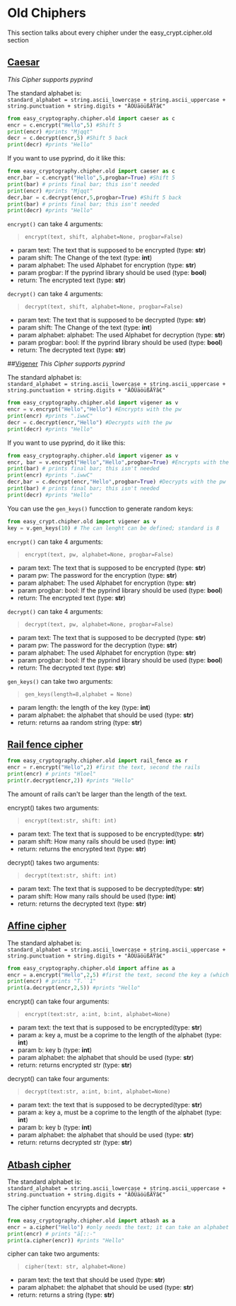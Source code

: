 # Old Chiphers
This section talks about every chipher under the easy_crypt.cipher.old section
## [Caesar](https://en.wikipedia.org/wiki/Caesar_cipher)
*This Cipher supports pyprind*

The standard alphabet is:  
`standard_alphabet = string.ascii_lowercase + string.ascii_uppercase + string.punctuation + string.digits + "ÄÖÜäöüßÃŸâ€"`

```` python
from easy_cryptography.chipher.old import caeser as c
encr = c.encrypt("Hello",5) #Shift 5
print(encr) #prints "Mjqqt"
decr = c.decrypt(encr,5) #Shift 5 back
print(decr) #prints "Hello"
````
If you want to use pyprind, do it like this:
```` python
from easy_cryptography.chipher.old import caeser as c
encr,bar = c.encrypt("Hello",5,progbar=True) #Shift 5
print(bar) # prints final bar; this isn't needed
print(encr) #prints "Mjqqt"
decr,bar = c.decrypt(encr,5,progbar=True) #Shift 5 back
print(bar) # prints final bar; this isn't needed
print(decr) #prints "Hello"
````
`encrypt()` can take 4 arguments:
> `encrypt(text, shift, alphabet=None, progbar=False)`
- param text: The text that is supposed to be encrypted (type: **str**)
- param shift: The Change of the text (type: **int**)
- param alphabet: The used Alphabet for encryption (type: **str**)
- param progbar: If the pyprind library should be used (type: **bool**)
- return: The encrypted text (type: **str**)


`decrypt()` can take 4 arguments:
> `decrypt(text, shift, alphabet=None, progbar=False)`
- param text: The text that is supposed to be decrypted (type: **str**)
- param shift: The Change of the text (type: **int**)
- param alphabet: alphabet: The used Alphabet for decryption (type: **str**)
- param progbar: bool: If the pyprind library should be used (type: **bool**)
- return: The decrypted text (type: **str**)

##[Vigener](https://en.wikipedia.org/wiki/Vigen%C3%A8re_cipher)
*This Cipher supports pyprind*

The standard alphabet is:  
`standard_alphabet = string.ascii_lowercase + string.ascii_uppercase + string.punctuation + string.digits + "ÄÖÜäöüßÃŸâ€"`

``` python
from easy_cryptography.chipher.old import vigener as v
encr = v.encrypt("Hello","Hello") #Encrypts with the pw
print(encr) #prints ".iwwC"
decr = c.decrypt(encr,"Hello") #Decrypts with the pw
print(decr) #prints "Hello"
```
If you want to use pyprind, do it like this:
``` python
from easy_cryptography.chipher.old import vigener as v
encr, bar = v.encrypt("Hello","Hello",progbar=True) #Encrypts with the pw
print(bar) # prints final bar; this isn't needed
print(encr) #prints ".iwwC"
decr,bar = c.decrypt(encr,"Hello",progbar=True) #Decrypts with the pw
print(bar) # prints final bar; this isn't needed
print(decr) #prints "Hello"
```
You can use the ``gen_keys()`` funcction to generate random keys:
```` python
from easy_crypt.chipher.old import vigener as v
key = v.gen_keys(10) # The can lenght can be defined; standard is 8
````
`encrypt()` can take 4 arguments:

>`encrypt(text, pw, alphabet=None, progbar=False)`
- param text: The text that is supposed to be encrypted (type: **str**)
- param pw: The password for the encryption (type: **str**)
- param alphabet: The used Alphabet for encryption (type: **str**)
- param progbar: bool: If the pyprind library should be used (type: **bool**)
- return: The encrypted text (type: **str**)

`decrypt()` can take 4 arguments:

>`decrypt(text, pw, alphabet=None, progbar=False)`

- param text: The text that is supposed to be decrypted (type: **str**)
- param pw: The password for the decryption (type: **str**)
- param alphabet: The used Alphabet for encryption (type: **str**)
- param progbar: bool: If the pyprind library should be used (type: **bool**)
- return: The decrypted text (type: **str**)


``gen_keys()`` can take two arguments:

>`gen_keys(length=8,alphabet = None)`

- param length: the length of the key (type: **int**)
- param alphabet: the alphabet that should be used (type: **str**)
- return: returns aa random string (type: **str**)

## [Rail fence cipher](https://en.wikipedia.org/wiki/Rail_fence_cipher)

``` python
from easy_cryptography.chipher.old import rail_fence as r
encr = r.encrypt("Hello",2) #first the text, second the rails
print(encr) # prints "Hloel"
print(r.decrypt(encr,2)) #prints "Hello"
```
The amount of rails can't be larger than the length of the text.

encrypt() takes two arguments:
>``encrypt(text:str, shift: int)``

- param text: The text that is supposed to be encrypted(type: **str**)
- param shift: How many rails should be used (type: **int**)
- return: returns the encrypted text (type: **str**)

decrypt() takes two arguments:
>`decrypt(text:str, shift: int)`

- param text: The text that is supposed to be decrypted(type: **str**)
- param shift: How many rails should be used (type: **int**)
- return: returns the decrypted text (type: **str**)

## [Affine cipher](https://en.wikipedia.org/wiki/Affine_cipher)
The standard alphabet is:  
`standard_alphabet = string.ascii_lowercase + string.ascii_uppercase + string.punctuation + string.digits + "ÄÖÜäöüßÃŸâ€"`

``` python
from easy_cryptography.chipher.old import affine as a
encr = a.encrypt("Hello",2,5) #first the text, second the key a (which must be a comprime to the lenght of the alphabet), third the key b
print(encr) # prints "T.``1"
print(a.decrypt(encr,2,5)) #prints "Hello"
```

encrypt() can take four arguments:

>`encrypt(text:str, a:int, b:int, alphabet=None)`

- param text: the text that is supposed to be encrypted(type: **str**)
- param a: key a, must be a coprime to the length of the alphabet (type: **int**)
- param b: key b (type: **int**)
- param alphabet: the alphabet that should be used (type: **str**)
- return: returns encrypted str (type: **str**)

decrypt() can take four arguments:

>`decrypt(text:str, a:int, b:int, alphabet=None)`

- param text: the text that is supposed to be decrypted(type: **str**)
- param a: key a, must be a coprime to the length of the alphabet (type: **int**)
- param b: key b (type: **int**)
- param alphabet: the alphabet that should be used (type: **str**)
- return: returns decrypted str (type: **str**)


## [Atbash cipher](https://en.wikipedia.org/wiki/Atbash)
The standard alphabet is:  
`standard_alphabet = string.ascii_lowercase + string.ascii_uppercase + string.punctuation + string.digits + "ÄÖÜäöüßÃŸâ€"`

The cipher function encyrypts and decrypts.
``` python
from easy_cryptography.chipher.old import atbash as a
encr = a.cipher("Hello") #only needs the text; it can take an alphabet as a argument
print(encr) # prints "ä[::-"
print(a.cipher(encr)) #prints "Hello"
```

cipher can take two arguments:

>`cipher(text: str, alphabet=None)`

- param text: the text that should be used (type: **str**)
- param alphabet: the alphabet that should be used (type: **str**)
- return: returns a string (type: **str**)